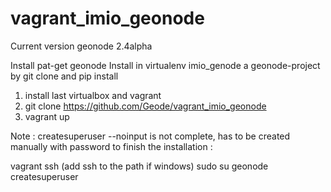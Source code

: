 vagrant_imio_geonode
====================

Current version geonode 2.4alpha

Install pat-get geonode
Install in virtualenv imio_genode a geonode-project by git clone and pip install

1. install last virtualbox and vagrant
2. git clone https://github.com/Geode/vagrant_imio_geonode
3. vagrant up

Note : createsuperuser --noinput is not complete, has to be created manually with password to finish the installation :

vagrant ssh (add ssh to the path if windows)
sudo su
geonode createsuperuser
